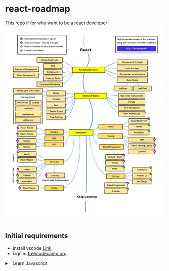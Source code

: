 # react-roadmap
This repo if for who want to be a react developer
![React Roadmap](img/frontend.png)


## Initial requirements
 - install vscode [Link](https://code.visualstudio.com/)
 - sign in [freecodecamp.org](https://www.freecodecamp.org/learn/)


<details>
<summary>
<a class="btnfire small stroke"><em class="fas fa-chevron-circle-down"></em>&nbsp;&nbsp;Learn Javascript</a>    
</summary>

### 🔰 Introduction
 - [An Introduction to JavaScript](https://javascript.info/intro)
 - [Developer console](https://javascript.info/devtools)
 - [Hello world](https://javascript.info/hello-world)

### 🔰 JavaScript Fundamentals
 - [Variables](https://javascript.info/variables)
 - [Data types](https://javascript.info/types)
 - [Interaction: alert, prompt, confirm](https://javascript.info/alert-prompt-confirm)
 - [Basic operators, maths](https://javascript.info/operators)
 - [Comparisons](https://javascript.info/comparison)
 - **[Homework](javascript/homework/javascript_fundamentals.md)**
### 🔰 Operators
 - [Conditional branching: if, '?'](https://javascript.info/ifelse)
 - [Logical operators](https://javascript.info/logical-operators)
 - [Nullish coalescing operator '??'](https://javascript.info/nullish-coalescing-operator)
 - [Loops: while and for](https://javascript.info/while-for)
 - [The "switch" statement](https://javascript.info/switch)

### 🔰 Functions
 - [Functions](https://javascript.info/function-basics)
 - [Function expressions](https://javascript.info/function-expressions)
 - [Arrow functions, the basics](https://javascript.info/arrow-functions-basics)

### 🔰 Data types

### 🔰 ES6
Cheers!
[Pascal](https://twitter.com/askpascalandy/)

</details>

